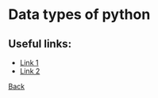 # Data types of python

## Useful links:
* [Link 1](https://www.geeksforgeeks.org/python/python-data-types/)
* [Link 2](https://www.reddit.com/r/learnpython/comments/1916ch8/how_the_data_types_in_python_are_classified_to/)

[Back](../README.md)